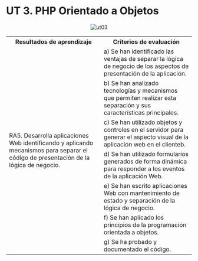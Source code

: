 # UT 3. PHP Orientado a Objetos

<div style="text-align: center;"><img src="../../img/ut03/cover03.png" alt="ut03" style="max-width: 40%;" /></div>

<div class="center-table">
<table>
    <tr>
    <th>Resultados de aprendizaje</th>
    <th>Criterios de evaluación</th>        
    </tr>
    <tr>
    <td rowspan=7>RA5. Desarrolla aplicaciones Web identificando y aplicando mecanismos para separar el código de presentación de la lógica de negocio.</td>
    <td>a) Se han identificado las ventajas de separar la lógica de negocio de los aspectos de presentación de la aplicación.</td>        
    </tr>   
    <tr>
    <td>b) Se han analizado tecnologías y mecanismos que permiten realizar esta separación y sus características principales.</td>   
    </tr>    
    <td>c) Se han utilizado objetos y controles en el servidor para generar el aspecto visual de la aplicación web en el clienteb.</td>        
    </tr>    
    <td>d) Se han utilizado formularios generados de forma dinámica para responder a los eventos de la aplicación Web.</td>        
    </tr>    
    <td>e) Se han escrito aplicaciones Web con mantenimiento de estado y separación de la lógica de negocio.</td>       
    </tr>    
    <td>f) Se han aplicado los principios de la programación orientada a objetos.</td>        
    </tr>    
    <td>g) Se ha probado y documentado el código.</td>        
    </tr>    
    </tr>      
</table>
</div>